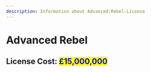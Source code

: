 ```yaml
---
description: Information about Advanced:Rebel-License
---
```


# Advanced Rebel

## License Cost: <mark style="color:blue;">£15,000,000</mark>
